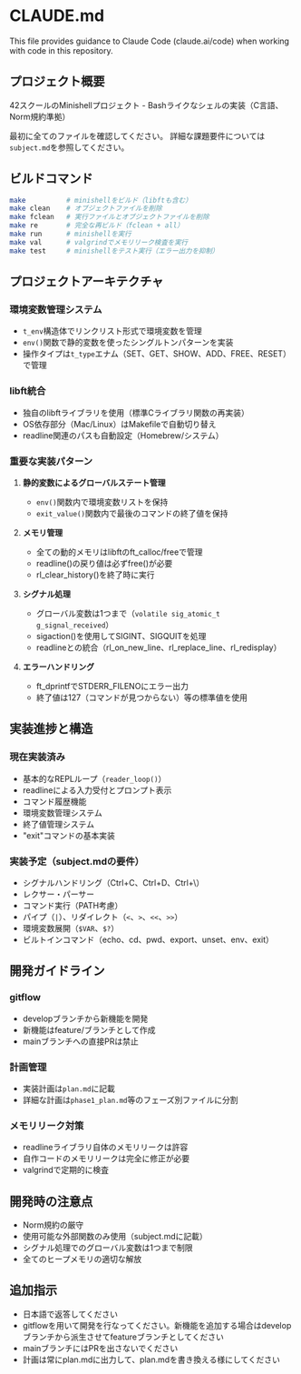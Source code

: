 # CLAUDE.md

This file provides guidance to Claude Code (claude.ai/code) when working with code in this repository.

## プロジェクト概要
42スクールのMinishellプロジェクト - Bashライクなシェルの実装（C言語、Norm規約準拠）

最初に全てのファイルを確認してください。
詳細な課題要件については`subject.md`を参照してください。

## ビルドコマンド

```bash
make          # minishellをビルド（libftも含む）
make clean    # オブジェクトファイルを削除
make fclean   # 実行ファイルとオブジェクトファイルを削除
make re       # 完全な再ビルド（fclean + all）
make run      # minishellを実行
make val      # valgrindでメモリリーク検査を実行
make test     # minishellをテスト実行（エラー出力を抑制）
```

## プロジェクトアーキテクチャ

### 環境変数管理システム
- `t_env`構造体でリンクリスト形式で環境変数を管理
- `env()`関数で静的変数を使ったシングルトンパターンを実装
- 操作タイプは`t_type`エナム（SET、GET、SHOW、ADD、FREE、RESET）で管理

### libft統合
- 独自のlibftライブラリを使用（標準Cライブラリ関数の再実装）
- OS依存部分（Mac/Linux）はMakefileで自動切り替え
- readline関連のパスも自動設定（Homebrew/システム）

### 重要な実装パターン
1. **静的変数によるグローバルステート管理**
   - `env()`関数内で環境変数リストを保持
   - `exit_value()`関数内で最後のコマンドの終了値を保持

2. **メモリ管理**
   - 全ての動的メモリはlibftのft_calloc/freeで管理
   - readline()の戻り値は必ずfree()が必要
   - rl_clear_history()を終了時に実行

3. **シグナル処理**
   - グローバル変数は1つまで（`volatile sig_atomic_t g_signal_received`）
   - sigaction()を使用してSIGINT、SIGQUITを処理
   - readlineとの統合（rl_on_new_line、rl_replace_line、rl_redisplay）

4. **エラーハンドリング**
   - ft_dprintfでSTDERR_FILENOにエラー出力
   - 終了値は127（コマンドが見つからない）等の標準値を使用

## 実装進捗と構造

### 現在実装済み
- 基本的なREPLループ（`reader_loop()`）
- readlineによる入力受付とプロンプト表示
- コマンド履歴機能
- 環境変数管理システム
- 終了値管理システム
- "exit"コマンドの基本実装

### 実装予定（subject.mdの要件）
- シグナルハンドリング（Ctrl+C、Ctrl+D、Ctrl+\）
- レクサー・パーサー
- コマンド実行（PATH考慮）
- パイプ（`|`）、リダイレクト（`<`、`>`、`<<`、`>>`）
- 環境変数展開（`$VAR`、`$?`）
- ビルトインコマンド（echo、cd、pwd、export、unset、env、exit）

## 開発ガイドライン

### gitflow
- developブランチから新機能を開発
- 新機能はfeature/ブランチとして作成  
- mainブランチへの直接PRは禁止

### 計画管理
- 実装計画は`plan.md`に記載
- 詳細な計画は`phase1_plan.md`等のフェーズ別ファイルに分割

### メモリリーク対策
- readlineライブラリ自体のメモリリークは許容
- 自作コードのメモリリークは完全に修正が必要
- valgrindで定期的に検査

## 開発時の注意点
- Norm規約の厳守
- 使用可能な外部関数のみ使用（subject.mdに記載）
- シグナル処理でのグローバル変数は1つまで制限
- 全てのヒープメモリの適切な解放

## 追加指示
- 日本語で返答してください
- gitflowを用いて開発を行なってください。新機能を追加する場合はdevelopブランチから派生させてfeatureブランチとしてください
- mainブランチにはPRを出さないでください
- 計画は常にplan.mdに出力して、plan.mdを書き換える様にしてください